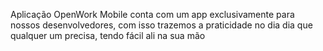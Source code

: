 Aplicação OpenWork Mobile conta com um app exclusivamente para nossos desenvolvedores, com isso trazemos a praticidade no dia dia que qualquer um precisa, tendo fácil ali na sua mão
